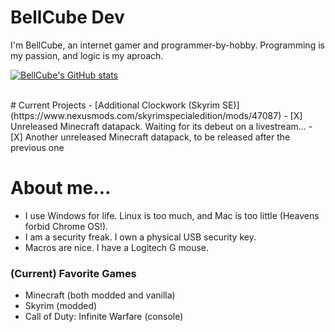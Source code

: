 # __BellCube Dev__
I'm BellCube, an internet gamer and programmer-by-hobby. Programming is my passion, and logic is my aproach.

[![BellCube's GitHub stats](https://github-readme-stats.vercel.app/api?username=BellCubeDev)](https://github.com/anuraghazra/github-readme-stats)

<br >
# Current Projects
- [Additional Clockwork (Skyrim SE)](https://www.nexusmods.com/skyrimspecialedition/mods/47087)
- [X] Unreleased Minecraft datapack. Waiting for its debeut on a livestream...
- [X] Another unreleased Minecraft datapack, to be released after the previous one

<br>

# About me...

* I use Windows for life. Linux is too much, and Mac is too little (Heavens forbid Chrome OS!).
* I am a security freak. I own a physical USB security key.
* Macros are nice. I have a Logitech G mouse.

### (Current) Favorite Games

* Minecraft (both modded and vanilla)
* Skyrim (modded)
* Call of Duty: Infinite Warfare (console)
